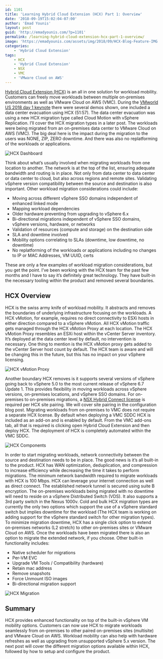 ```yaml
---
id: 1101
title: 'Learning Hybrid Cloud Extension (HCX) Part 1: Overview'
date: '2018-09-19T15:02:04-07:00'
author: 'Emad Younis'
layout: post
guid: 'http://emadyounis.com/?p=1101'
permalink: /learning-hybrid-cloud-extension-hcx-part-1-overview/
image: 'https://emadyounis.com/assets/img/2018/09/HCX-Blog-Feature-IMG.png'
categories:
    - 'Hybrid Cloud Extension'
tags:
    - HCX
    - 'Hybrid Cloud Extension'
    - NSX
    - VMC
    - 'VMware Cloud on AWS'
---
```


[Hybrid Cloud Extension (HCX)](https://hcx.vmware.com/#/home) is an all in one solution for workload mobility. Customers can freely move workloads between multiple on-premises environments as well as VMware Cloud on AWS (VMC). During the [VMworld US 2018 day 1 keynote](https://www.youtube.com/watch?v=mjYP2IuZK6k) there were several demos shown, one included a data center evacuation using HCX (51:57). The data center evacuation was using a new HCX migration type called Cloud Motion with vSphere Replication. I’ll cover the HCX migration types in a later post. The workloads were being migrated from an on-premises data center to VMware Cloud on AWS (VMC). The big deal here is the impact during the migration to the users was NONE, ZIP, ZERO downtime. And there was also no replatforming of the workloads or applications.

![HCX Dashboard](https://emadyounis.com/assets/img/2018/09/HCX-Dashboard.png?resize=1280%2C768 "HCX Dashboard")

Think about what’s usually involved when migrating workloads from one location to another. The network is at the top of the list, ensuring adequate bandwidth and routing is in place. Not only from data center to data center or data center to cloud, but also across regions and remote sites. Validating vSphere version compatibility between the source and destination is also important. Other workload migration considerations could include:

- Moving across different vSphere SSO domains independent of enhanced linked mode
- Mapping workload dependencies
- Older hardware preventing from upgrading to vSphere 6.x
- Bi-directional migrations independent of vSphere SSO domains, vSphere versions, hardware, or networks
- Validation of resources (compute and storage) on the destination side
- SLA and downtime involved
- Mobility options correlating to SLAs (downtime, low downtime, no downtime)
- No replatforming of the workloads or applications including no changes to IP or MAC Addresses, VM UUID, certs

These are only a few examples of workload migration considerations, but you get the point. I’ve been working with the HCX team for the past few months and I have to say it’s definitely great technology. They have built-in the necessary tooling within the product and removed several boundaries.

## HCX Overview

HCX is the swiss army knife of workload mobility. It abstracts and removes the boundaries of underlying infrastructure focusing on the workloads. A HCX vMotion, for example, requires no direct connectivity to ESXi hosts in either direction compared to a vSphere vMotion. All HCX vMotion traffic gets managed through the HCX vMotion Proxy at each location. The HCX vMotion Proxy resembles an ESXi host within the vCenter Server inventory. It’s deployed at the data center level by default, no intervention is necessary. One thing to mention is the HCX vMotion proxy gets added to the vCenter Server host count by default. The HCX team is aware and will be changing this in the future, but this has no impact on your vSphere licensing.

![HCX vMotion Proxy](https://emadyounis.com/assets/img/2018/09/HCX-Proxy.png?resize=1280%2C768 "HCX vMotion Proxy")

Another boundary HCX removes is it supports several versions of vSphere going back to vSphere 5.0 to the most current release of vSphere 6.7 Update 1. This provides flexibility in moving workloads across vSphere versions, on-premises locations, and vSphere SSO domains. For on-premises to on-premises migrations, a [NSX Hybrid Connect license](https://www.vmware.com/products/nsx-hybrid-connect.html) is required per HCX site pairing. We will cover site pairing in the configuration blog post. Migrating workloads from on-premises to VMC does not require a separate HCX license. By default when deploying a VMC SDDC HCX is included as an add-on and is enabled by default. From the VMC add-ons tab, all that is required is clicking open Hybrid Cloud Extension and then deploy HCX. The deployment of HCX is completely automated within the VMC SDDC.

![HCX Components](https://emadyounis.com/assets/img/2018/09/HCX-Interconnect-Components.png?resize=1280%2C769 "HCX Components")

In order to start migrating workloads, network connectivity between the source and destination needs to be in place. The good news is it’s all built-in to the product. HCX has WAN optimization, deduplication, and compression to increase efficiency while decreasing the time it takes to perform migrations. The minimum network bandwidth required to migrate workloads with HCX is 100 Mbps. HCX can leverage your internet connection as well as direct connect. The established network tunnel is secured using suite B encryption. The on-premises workloads being migrated with no downtime will need to reside on a vSphere Distributed Switch (VDS). It also supports a 3rd party switch in the Nexus 1000v. Cold and bulk HCX migration types are currently the only two options which support the use of a vSphere standard switch but implies downtime for the workload (The HCX team is working on adding support for the vSphere standard switch for other migration types). To minimize migration downtime, HCX has a single click option to extend on-premises networks (L2 stretch) to other on-premises sites or VMware Cloud on AWS. Once the workloads have been migrated there is also an option to migrate the extended network, if you choose. Other built-in functionality includes:

- Native scheduler for migrations
- Per-VM EVC
- Upgrade VM Tools / Compatibility (hardware)
- Retain mac address
- Remove snapshots
- Force Unmount ISO images
- Bi-directional migration support

![HCX Migration](https://emadyounis.com/assets/img/2018/09/HCX-Migrations.png?resize=1280%2C800 "HCX Migration")

## Summary

HCX provides enhanced functionality on top of the built-in vSphere VM mobility options. Customers can now use HCX to migrate workloads seamlessly from on-premises to other paired on-premises sites (multisite) and VMware Cloud on AWS. Workload mobility can also help with hardware refreshes as well as upgrading from unsupported vSphere 5.x version. The next post will cover the different migration options available within HCX, followed by how to setup and configure the product.

